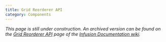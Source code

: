 ```yaml
---
title: Grid Reorderer API
category: Components
---
```


_This page is still under construction. An archived version can be found on the [Grid Reorderer
API](http://wiki.fluidproject.org/display/docs/Grid+Reorderer+API) page of the [Infusion Documentation
wiki](http://wiki.fluidproject.org/display/docs/Infusion+Documentation)._
